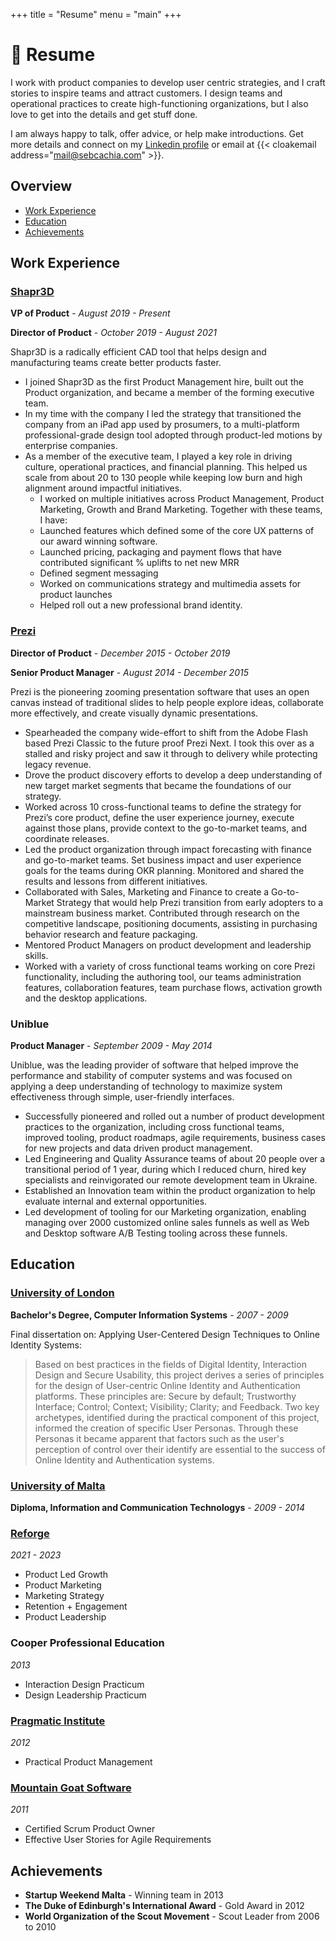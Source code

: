 +++
title = "Resume"
menu = "main"
+++

# 📄 Resume
I work with product companies to develop user centric strategies, and I craft stories to inspire teams and attract customers. 
I design teams and operational practices to create high-functioning organizations, but I also love to get into the details and get stuff done.

I am always happy to talk, offer advice, or help make introductions. Get more details and connect on my [Linkedin profile](https://www.linkedin.com/in/sebcachia) or email at {{< cloakemail address="mail@sebcachia.com" >}}.

## Overview
* [Work Experience](#work-experience)
* [Education](#education)
* [Achievements](#achievements)


## Work Experience

### [Shapr3D](https://www.shapr3d.com)

**VP of Product** - *August 2019 - Present*

**Director of Product** - *October 2019 - August 2021*

Shapr3D is a radically efficient CAD tool that helps design and manufacturing teams create better products faster.

* I joined Shapr3D as the first Product Management hire, built out the Product organization, and became a member of the forming executive team.
* In my time with the company I led the strategy that transitioned the company from an iPad app used by prosumers, to a multi-platform professional-grade design tool adopted through product-led motions by enterprise companies.
* As a member of the executive team, I played a key role in driving culture, operational practices, and financial planning. This helped us scale from about 20 to 130 people while keeping low burn and high alignment around impactful initiatives.
  * I worked on multiple initiatives across Product Management, Product Marketing, Growth and Brand Marketing. Together with these teams, I have:
  * Launched features which defined some of the core UX patterns of our award winning software. 
  * Launched pricing, packaging and payment flows that have contributed significant % uplifts to net new MRR 
  * Defined segment messaging
  * Worked on communications strategy and multimedia assets for product launches
  * Helped roll out a new professional brand identity.

### [Prezi](https://www.prezi.com)

**Director of Product** - *December 2015 - October 2019*

**Senior Product Manager** - *August 2014 - December 2015*

Prezi is the pioneering zooming presentation software that uses an open canvas instead of traditional slides to help people explore ideas, collaborate more effectively, and create visually dynamic presentations.

* Spearheaded the company wide-effort to shift from the Adobe Flash based Prezi Classic to the future proof Prezi Next. I took this over as a stalled and risky project and saw it through to delivery while protecting legacy revenue.
* Drove the product discovery efforts to develop a deep understanding of new target market segments that became the foundations of our strategy.
* Worked across 10 cross-functional teams to define the strategy for Prezi’s core product, define the user experience journey, execute against those plans, provide context to the go-to-market teams, and coordinate releases.
* Led the product organization through impact forecasting with finance and go-to-market teams. Set business impact and user experience goals for the teams during OKR planning. Monitored and shared the results and lessons from different initiatives.
* Collaborated with Sales, Marketing and Finance to create a Go-to-Market Strategy that would help Prezi transition from early adopters to a mainstream business market. Contributed through research on the competitive landscape, positioning documents, assisting in purchasing behavior research and feature packaging.
* Mentored Product Managers on product development and leadership skills.
* Worked with a variety of cross functional teams working on core Prezi functionality, including the authoring tool, our teams administration features, collaboration features, team purchase flows, activation growth and the desktop applications.


### Uniblue

**Product Manager** - *September 2009 - May 2014*

Uniblue, was the leading provider of software that helped improve the performance and stability of computer systems and was focused on applying a deep understanding of technology to maximize system effectiveness through simple, user-friendly interfaces.

* Successfully pioneered and rolled out a number of product development practices to the organization, including cross functional teams, improved tooling, product roadmaps, agile requirements, business cases for new projects and data driven product management.
* Led Engineering and Quality Assurance teams of about 20 people over a transitional period of 1 year, during which I reduced churn, hired key specialists and reinvigorated our remote development team in Ukraine.
* Established an Innovation team within the product organization to help evaluate internal and external opportunities.
* Led development of tooling for our Marketing organization, enabling managing over 2000 customized online sales funnels as well as Web and Desktop software A/B Testing tooling across these funnels.

## Education

### [University of London](https://www.london.ac.uk/)
**Bachelor's Degree, Computer Information Systems** - *2007 - 2009*

Final dissertation on: Applying User-Centered Design Techniques to Online Identity Systems:

> Based on best practices in the fields of Digital Identity, Interaction Design and Secure Usability, this project derives a series of principles for the design of User-centric Online Identity and Authentication platforms. These principles are: Secure by default; Trustworthy Interface; Control; Context; Visibility; Clarity; and Feedback. 
> Two key archetypes, identified during the practical component of this project, informed the creation of specific User Personas. Through these Personas it became apparent that factors such as the user's perception of control over their identify are essential to the success of Online Identity and Authentication systems.

### [University of Malta](https://www.um.edu.mt/)
**Diploma, Information and Communication Technologys** - *2009 - 2014*

### [Reforge](https://www.reforge.com)
*2021 - 2023*

- Product Led Growth
- Product Marketing
- Marketing Strategy
- Retention + Engagement
- Product Leadership

### Cooper Professional Education
*2013*

- Interaction Design Practicum
- Design Leadership Practicum

### [Pragmatic Institute](https://www.pragmaticinstitute.com/)
*2012*

- Practical Product Management

### [Mountain Goat Software](https://www.mountaingoatsoftware.com/)
*2011*

- Certified Scrum Product Owner
- Effective User Stories for Agile Requirements

## Achievements

- **Startup Weekend Malta** - Winning team in 2013
- **The Duke of Edinburgh's International Award** - Gold Award in 2012
- **World Organization of the Scout Movement** - Scout Leader from 2006 to 2010

